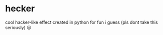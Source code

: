 # hecker
cool hacker-like effect created in python for fun i guess (pls dont take this seriously) 😃
